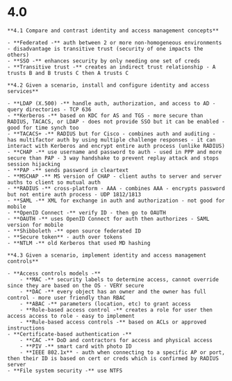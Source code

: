 # 4.0

    **4.1 Compare and contrast identity and access management concepts**

    - **Federated -** auth between 2 or more non-homogeneous environments - disadvantage is transitive trust (security of one impacts the others)
    - **SSO -** enhances security by only needing one set of creds
    - **Transitive trust -** creates an indirect trust relationship - A trusts B and B trusts C then A trusts C

    **4.2 Given a scenario, install and configure identity and access services**

    - **LDAP (X.500) -** handle auth, authorization, and access to AD - query directories - TCP 636
    - **Kerberos -** based on KDC for AS and TGS - more secure than RADIUS, TACACS, or LDAP - does not provide SSO but it can be enabled - good for time synch too
    - **TACACS+ -** RADIUS but for Cisco - combines auth and auditing - has multifactor auth by using multiple challenge responses - it can interact with Kerberos and encrypt entire auth process (unlike RADIUS)
    - **CHAP -** use username and password to auth - used in PPP and more secure than PAP - 3 way handshake to prevent replay attack and stops session hijacking
    - **PAP -** sends password in cleartext
    - **MSCHAP -** MS version of CHAP - client auths to server and server auths to client so mutual auth
    - **RADIUS -** cross-platform - AAA - combines AAA - encrypts password but not entire auth process - UDP 1812/1813
    - **SAML -** XML for exchange in auth and authorization - not good for mobile
    - **OpenID Connect -** verify ID - then go to OAUTH
    - **OAUTH -** uses OpenID Connect for auth then authorizes - SAML version for mobile
    - **Shibboleth -** open source federated ID
    - **Secure token** - auth over tokens
    - **NTLM -** old Kerberos that used MD hashing

    **4.3 Given a scenario, implement identity and access management controls**

    - **Access controls models -**
        - **MAC -** security labels to determine access, cannot override since they are based on the OS - VERY secure
        - **DAC -** every object has an owner and the owner has full control - more user friendly than RBAC
        - **ABAC -** parameters (location, etc) to grant access
        - **Role-based access control -** creates a role for user then access access to role - easy to implement
        - **Rule-based access controls -** based on ACLs or approved instructions
    - **Certificate-based authentication -**
        - **CAC -** DoD and contractors for access and physical access
        - **PIV -** smart card with photo ID
        - **IEEE 802.1x** - auth when connecting to a specific AP or port, then their ID is based on cert or creds which is confirmed by RADIUS server
    - **File system security -** use NTFS

